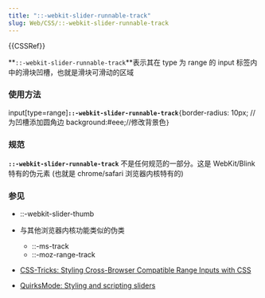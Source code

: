 ```yaml
---
title: "::-webkit-slider-runnable-track"
slug: Web/CSS/::-webkit-slider-runnable-track
---
```


{{CSSRef}}

**`::-webkit-slider-runnable-track`**表示其在 type 为 range 的 input 标签内中的滑块凹槽，也就是滑块可滑动的区域

### 使用方法

input\[type=range]**`::-webkit-slider-runnable-track`**`{`border-radius: 10px; //为凹槽添加圆角边 background:#eee;//修改背景色`}`

### 规范

**`::-webkit-slider-runnable-track`** 不是任何规范的一部分。这是 WebKit/Blink 特有的伪元素 (也就是 chrome/safari 浏览器内核特有的)

### 参见

- ::-webkit-slider-thumb
- 与其他浏览器内核功能类似的伪类

  - ::-ms-track
  - ::-moz-range-track

- [CSS-Tricks: Styling Cross-Browser Compatible Range Inputs with CSS](https://css-tricks.com/styling-cross-browser-compatible-range-inputs-css/)
- [QuirksMode: Styling and scripting sliders](http://www.quirksmode.org/blog/archives/2015/11/styling_and_scr.html)
